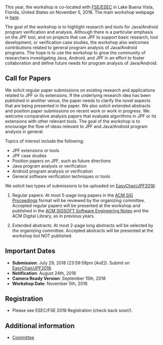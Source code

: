 This year, the workshop is co-located with [FSE/ESEC](https://conf.researchr.org/home/fse-2018) in Lake Buena Vista, Florida, United States on November 5, 2018. The main workshop webpage is [here](https://2018.fseconference.org/track/jpf-2018-papers).

The goal of the workshop is to highlight research and tools for Java/Android program verification and analysis. Although there is a particular emphasis on the JPF tool, and on projects that use JPF to support basic research, tool development, or verification case studies, the workshop also welcomes contributions related to general program analysis of Java/Android programs. The hope is to use the workshop to grow the community of researchers investigating Java, Android, and JPF in an effort to foster collaboration and define future needs for program analysis of Java/Android.

## Call for Papers

We solicit regular paper submissions on existing research and applications related to JPF or its extensions. If the underlying research idea has been published in another venue, the paper needs to clarify the novel aspects that are being presented in the paper. We also solicit extended abstracts and position paper submissions on recent work or work in progress. We welcome comparative analysis papers that evaluate algorithms in JPF or its extensions with other relevant tools. The goal of the workshop is to encourage the flow of ideas relevant to JPF and Java/Android program analysis in general.

Topics of interest include the following:

  * JPF extensions or tools
  * JPF case studies
  * Position papers on JPF, such as future directions
  * Java program analysis or verification
  * Android program analysis or verification
  * General software verification techniques or tools

We solicit two types of submissions to be uploaded on [EasyChair/JPF2018](linkme):

1. Regular papers: At most 5-page long papers in the [ACM SIG Proceedings](http://www.acm.org/publications/proceedings-template) format will be reviewed by the organizing committee. Accepted regular papers will be presented at the workshop and published in the [ACM SIGSOFT Software Engineering Notes](https://www.sigsoft.org/SEN) and the ACM Digital Library, as in previous years.

2. Extended abstracts: At most 2-page long abstracts will be selected by the organizing committee. Accepted abstracts will be presented at the workshop but NOT published.

## Important Dates

  * **Submission**: July 29, 2018 (23:59:59pm [AoE]). Submit on [EasyChair/JPF2018](linkme).
  * **Notification**: August 24th, 2018
  * **Camera Ready Version**: September 15th, 2018
  * **Workshop Date**: November 5th, 2018

## Registration
* Please see ESEC/FSE 2018 Registration (check back soon!).

## Additional information
   * [Committee](JPF-Workshop-2018-Committee)

